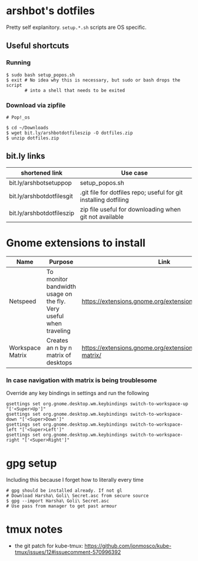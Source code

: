 # arshbot's dotfiles

Pretty self explanitory. `setup.*.sh` scripts are OS specific. 

## Useful shortcuts

### Running

```
$ sudo bash setup_popos.sh
$ exit # No idea why this is necessary, but sudo or bash drops the script
       # into a shell that needs to be exited
```

### Download via zipfile

```
# Pop!_os

$ cd ~/Downloads
$ wget bit.ly/arshbotdotfileszip -O dotfiles.zip
$ unzip dotfiles.zip
```

## bit.ly links

| shortened link | Use case |
| -------------- | -------- |
| bit.ly/arshbotsetuppop | setup_popos.sh |
| bit.ly/arshbotdotfilesgit | .git file for dotfiles repo; useful for git installing dotfiling |
| bit.ly/arshbotdotfileszip | zip file useful for downloading when git not available |

# Gnome extensions to install

| Name | Purpose | Link |
| ---- | ------- | ---- |
| Netspeed | To monitor bandwidth usage on the fly. Very useful when traveling | https://extensions.gnome.org/extension/104/netspeed/ |
| Workspace Matrix | Creates an n by n matrix of desktops | https://extensions.gnome.org/extension/1485/workspace-matrix/ |

### In case navigation with matrix is being troublesome

Override any key bindings in settings and run the following

```
gsettings set org.gnome.desktop.wm.keybindings switch-to-workspace-up "['<Super>Up']"
gsettings set org.gnome.desktop.wm.keybindings switch-to-workspace-down "['<Super>Down']"
gsettings set org.gnome.desktop.wm.keybindings switch-to-workspace-left "['<Super>Left']"
gsettings set org.gnome.desktop.wm.keybindings switch-to-workspace-right "['<Super>Right']"
```

# gpg setup

Including this because I forget how to literally every time

```
# gpg should be installed already. If not gl
# Download Harsha\ Goli\ Secret.asc from secure source
$ gpg --import Harsha\ Goli\ Secret.asc
# Use pass from manager to get past armour
```

# tmux notes

* the git patch for kube-tmux: https://github.com/jonmosco/kube-tmux/issues/12#issuecomment-570996392
